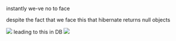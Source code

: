 <p>instantly we-ve no to face</p>
<p>despite the fact that we face this that hibernate returns null objects </p>
<img src="![image](https://github.com/user-attachments/assets/dcb81354-5dee-4e95-b44f-86cf70c06d9c)">
leading to this in DB
<img src="![image](https://github.com/user-attachments/assets/c1f59eec-b3ff-4769-980a-b3f6cc0c173a)
">
